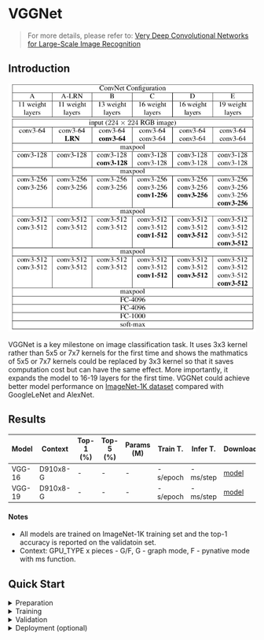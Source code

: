 # VGGNet

> For more details, please refer to: [Very Deep Convolutional Networks for Large-Scale Image Recognition](https://arxiv.org/abs/1409.1556)

## Introduction

<div align=center>

![](vggnet.png)
</div>

VGGNet is a key milestone on image classification task. It uses 3x3 kernel rather than 5x5 or 7x7 kernels for the first time and shows the mathmatics of 5x5 or 7x7 kernels could be replaced by 3x3 kernel so that it saves computation cost but can have the same effect. More importantly, it expands the model to 16-19 layers for the first time. VGGNet could achieve better model performance on [ImageNet-1K dataset](https://www.image-net.org/download.php) compared with GoogleLeNet and AlexNet.

## Results

<div align=center>

| Model           | Context   |  Top-1 (%)  | Top-5 (%)  |  Params (M)    | Train T. | Infer T. |  Download | Config | Log |
|-----------------|-----------|-------|-------|------------|-------|--------|---|--------|--------------|
| VGG-16  | D910x8-G | -     | -     | -       | -s/epoch | -ms/step | [model]() | [cfg]() | [log]() |
| VGG-19 | D910x8-G | -     | -     | -       | -s/epoch | -ms/step | [model]() | [cfg]() | [log]() | 
</div>


#### Notes

- All models are trained on ImageNet-1K training set and the top-1 accuracy is reported on the validatoin set.
- Context: GPU_TYPE x pieces - G/F, G - graph mode, F - pynative mode with ms function.  

## Quick Start
<details>
<summary>Preparation</summary>

#### Installation
Please refer to the [installation instruction](https://github.com/mindspore-ecosystem/mindcv#installation) in MindCV.

#### Dataset Preparation
Please download the [ImageNet-1K](https://www.image-net.org/download.php) dataset for model training and validation.
</details>

<details>
<summary>Training</summary>

- **Hyper-parameters.** The hyper-parameter configurations for producing the reported results are stored in the yaml files in `mindcv/configs/vgg` folder. For example, to train with one of these configurations, you can run:

  ```shell
  # train VGG-19 on 8 GPUs
  mpirun -n 8 python train.py --config path/to/vgg/yaml/file --data_dir /path/to/imagenet
  ```

  Note that the number of GPUs/Ascends and batch size will influence the training results. To reproduce the training result at most, it is recommended to use the **same number of GPUs/Ascends** with the same batch size.

Detailed adjustable parameters and their default value can be seen in [config.py](../../config.py).
</details>

<details>
<summary>Validation</summary>

- To validate the model, you can use `validate.py`. Here is an example for VGG-19 to verify the accuracy of your training.

  ```shell
  python validate.py --config path/to/vgg/yaml/file --data_dir /path/to/imagenet --ckpt_path /path/to/vgg/file.ckpt
  ```
</details>

<details>
<summary>Deployment (optional)</summary>

Please refer to the deployment tutorial in MindCV.
</details>


